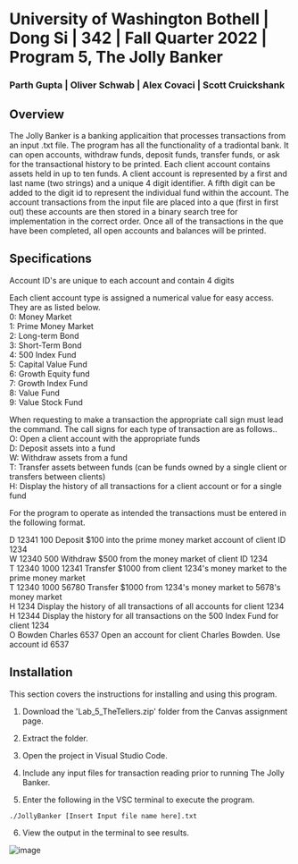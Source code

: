 
# University of Washington Bothell | Dong Si | 342 | Fall Quarter 2022 | Program 5, The Jolly Banker
### Parth Gupta | Oliver Schwab | Alex Covaci | Scott Cruickshank

## Overview
The Jolly Banker is a banking applicaition that processes transactions from an input .txt file. The program has all the functionality of a tradiontal bank. It can  open accounts, withdraw funds, deposit funds, transfer funds, or ask for the transactional history to be printed. Each client account contains assets held in up to ten funds. A client account is represented by a first and last name (two strings) and a unique 4 digit identifier. A fifth digit can be added to the digit id to represent the individual fund within the account. The account transactions from the input file are placed into a que (first in first out) these accounts are then stored in a binary search tree for implementation in the correct order. Once all of the transactions in the que have been completed, all open accounts and balances will be printed. 

## Specifications

Account ID's are unique to each account and contain 4 digits <br>

Each client account type is assigned a numerical value for easy access. They are as listed below. <br>
0: Money Market <br>
1: Prime Money Market <br>
2: Long-term Bond <br>
3: Short-Term Bond <br>
4: 500 Index Fund <br>
5: Capital Value Fund <br>
6: Growth Equity fund <br>
7: Growth Index Fund <br>
8: Value Fund <br>
9: Value Stock Fund <br>

When requesting to make a transaction the appropriate call sign must lead the command. The call signs for each type of transaction are as follows.. <br>
O: Open a client account with the appropriate funds <br>
D: Deposit assets into a fund <br>
W: Withdraw assets from a fund <br>
T: Transfer assets between funds (can be funds owned by a single client or 
transfers between clients) <br> 
H: Display the history of all transactions for a client account or for a single fund <br>



For the program to operate as intended the transactions must be entered in the following format. <br>

D 12341 100 Deposit $100 into the prime money market account of client ID 1234 <br>
W 12340 500 Withdraw $500 from the money market of client ID 1234 <br>
T 12340 1000 12341 Transfer $1000 from client 1234's money market to the prime money market <br>
T 12340 1000 56780  Transfer $1000 from 1234's money market to 5678's money market <br>
H 1234  Display the history of all transactions of all accounts for client 1234 <br>
H 12344 Display the history for all transactions on the 500 Index Fund for client 1234 <br>
O Bowden Charles 6537 Open an account for client Charles Bowden.  Use account id 6537 <br>

## Installation 

This section covers the instructions for installing and using this program.

1. Download the 'Lab_5_TheTellers.zip' folder from the Canvas assignment page.

2. Extract the folder.

3. Open the project in Visual Studio Code.

4. Include any input files for transaction reading prior to running The Jolly Banker.

5. Enter the following in the VSC terminal to execute the program. 
```
./JollyBanker [Insert Input file name here].txt
```
6. View the output in the terminal to see results.

![image](https://user-images.githubusercontent.com/114828394/207221675-ac63bd1e-6b10-4ef8-a2fb-eb3152568b2a.png)



  
